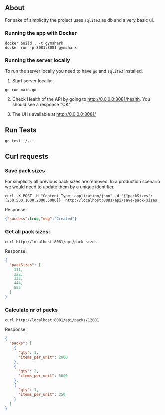 ## About

For sake of simplicity the project uses `sqlite3` as db and a very basic ui. 

### Running the app with Docker

```shell
docker build . -t gymshark
docker run -p 8081:8081 gymshark
```

### Running the server locally

To run the server locally you need to have `go` and `sqlite3` installed.

1. Start server locally:

```shell
go run main.go
```

2. Check Health of the API by going to http://0.0.0.0:8081/health. You should see a response "OK"

3. The UI is available at http://0.0.0.0:8081/

## Run Tests

```shell
go test ./...
```

## Curl requests

### Save pack sizes

For simplicity all previous pack sizes are removed. In a production scenario we would need to update them by a unique
identifier.

```shell
curl -X POST -H "Content-Type: application/json" -d '{"packSizes":[250,500,1000,2000,5000]}' http://localhost:8081/api/save-pack-sizes
```
Response:
```json
{"success":true,"msg":"Created"}
```

### Get all pack sizes:

```shell
curl http://localhost:8081/api/pack-sizes
```

Response:
```json
{
  "packSizes": [
    111,
    222,
    333,
    444,
    555
  ]
}
```

### Calculate nr of packs

```shell
curl http://localhost:8081/api/packs/12001
```
Response:
```json
{
  "packs": [
    {
      "qty": 1,
      "items_per_unit": 2000
    },
    {
      "qty": 2,
      "items_per_unit": 5000
    },
    {
      "qty": 1,
      "items_per_unit": 250
    }
  ]
}
```
